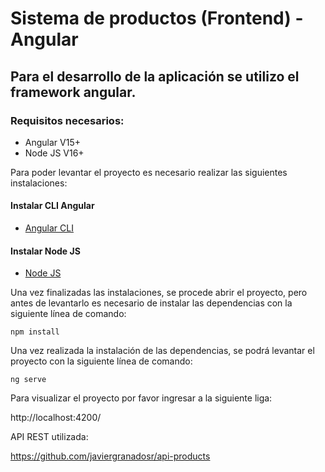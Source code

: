 # Sistema de productos (Frontend) - Angular

## Para el desarrollo de la aplicación se utilizo el framework angular.

### Requisitos necesarios: 

* Angular V15+
* Node JS V16+

Para poder levantar el proyecto es necesario realizar las siguientes instalaciones:

#### Instalar CLI Angular
* [Angular CLI](https://docs.angular.lat/guide/setup-local)

#### Instalar Node JS
* [Node JS](https://nodejs.org/es/)

Una vez finalizadas las instalaciones, se procede abrir el proyecto, pero antes de levantarlo es necesario de instalar las dependencias con la siguiente línea de comando:

`` npm install ``

Una vez realizada la instalación de las dependencias, se podrá levantar el proyecto con la siguiente línea de comando:

`` ng serve ``

Para visualizar el proyecto por favor ingresar a la siguiente liga:

http://localhost:4200/

API REST utilizada:

https://github.com/javiergranadosr/api-products
